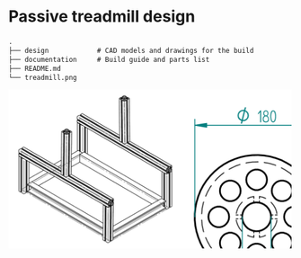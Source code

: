# Passive treadmill design

    .
    ├── design            # CAD models and drawings for the build
    ├── documentation     # Build guide and parts list
    ├── README.md
    └── treadmill.png

![Treadmill](treadmill.png)
